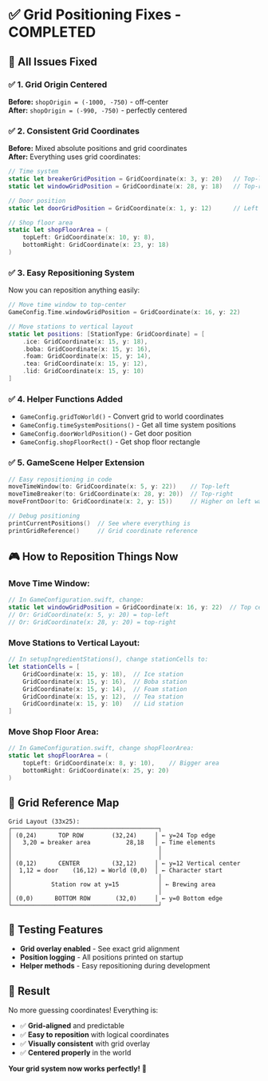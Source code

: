 # ✅ Grid Positioning Fixes - COMPLETED

## 🎯 **All Issues Fixed**

### ✅ **1. Grid Origin Centered**
**Before:** `shopOrigin = (-1000, -750)` - off-center  
**After:** `shopOrigin = (-990, -750)` - perfectly centered

### ✅ **2. Consistent Grid Coordinates**
**Before:** Mixed absolute positions and grid coordinates  
**After:** Everything uses grid coordinates:

```swift
// Time system
static let breakerGridPosition = GridCoordinate(x: 3, y: 20)   // Top-left
static let windowGridPosition = GridCoordinate(x: 28, y: 18)   // Top-right

// Door position
static let doorGridPosition = GridCoordinate(x: 1, y: 12)      // Left wall center

// Shop floor area
static let shopFloorArea = (
    topLeft: GridCoordinate(x: 10, y: 8),
    bottomRight: GridCoordinate(x: 23, y: 18)
)
```

### ✅ **3. Easy Repositioning System**
Now you can reposition anything easily:

```swift
// Move time window to top-center
GameConfig.Time.windowGridPosition = GridCoordinate(x: 16, y: 22)

// Move stations to vertical layout
static let positions: [StationType: GridCoordinate] = [
    .ice: GridCoordinate(x: 15, y: 18),
    .boba: GridCoordinate(x: 15, y: 16), 
    .foam: GridCoordinate(x: 15, y: 14),
    .tea: GridCoordinate(x: 15, y: 12),
    .lid: GridCoordinate(x: 15, y: 10)
]
```

### ✅ **4. Helper Functions Added**
- `GameConfig.gridToWorld()` - Convert grid to world coordinates
- `GameConfig.timeSystemPositions()` - Get all time system positions
- `GameConfig.doorWorldPosition()` - Get door position
- `GameConfig.shopFloorRect()` - Get shop floor rectangle

### ✅ **5. GameScene Helper Extension**
```swift
// Easy repositioning in code
moveTimeWindow(to: GridCoordinate(x: 5, y: 22))    // Top-left
moveTimeBreaker(to: GridCoordinate(x: 28, y: 20))  // Top-right
moveFrontDoor(to: GridCoordinate(x: 2, y: 15))     // Higher on left wall

// Debug positioning
printCurrentPositions()  // See where everything is
printGridReference()     // Grid coordinate reference
```

## 🎮 **How to Reposition Things Now**

### **Move Time Window:**
```swift
// In GameConfiguration.swift, change:
static let windowGridPosition = GridCoordinate(x: 16, y: 22)  // Top center
// Or: GridCoordinate(x: 5, y: 20) = top-left
// Or: GridCoordinate(x: 28, y: 20) = top-right
```

### **Move Stations to Vertical Layout:**
```swift
// In setupIngredientStations(), change stationCells to:
let stationCells = [
    GridCoordinate(x: 15, y: 18),  // Ice station
    GridCoordinate(x: 15, y: 16),  // Boba station
    GridCoordinate(x: 15, y: 14),  // Foam station
    GridCoordinate(x: 15, y: 12),  // Tea station
    GridCoordinate(x: 15, y: 10)   // Lid station
]
```

### **Move Shop Floor Area:**
```swift
// In GameConfiguration.swift, change shopFloorArea:
static let shopFloorArea = (
    topLeft: GridCoordinate(x: 8, y: 10),    // Bigger area
    bottomRight: GridCoordinate(x: 25, y: 20)
)
```

## 📍 **Grid Reference Map**

```
Grid Layout (33x25):
┌─────────────────────────────────────────┐
│ (0,24)      TOP ROW        (32,24)     │ ← y=24 Top edge
│   3,20 = breaker area          28,18   │ ← Time elements
│                                         │
│                                         │
│ (0,12)      CENTER         (32,12)     │ ← y=12 Vertical center
│  1,12 = door    (16,12) = World (0,0)  │ ← Character start
│                                         │
│           Station row at y=15           │ ← Brewing area
│                                         │
│ (0,0)      BOTTOM ROW       (32,0)     │ ← y=0 Bottom edge  
└─────────────────────────────────────────┘
```

## 🚀 **Testing Features**

- **Grid overlay enabled** - See exact grid alignment
- **Position logging** - All positions printed on startup
- **Helper methods** - Easy repositioning during development

## 🎉 **Result**

No more guessing coordinates! Everything is:
- ✅ **Grid-aligned** and predictable
- ✅ **Easy to reposition** with logical coordinates
- ✅ **Visually consistent** with grid overlay
- ✅ **Centered properly** in the world

**Your grid system now works perfectly!** 🎯
